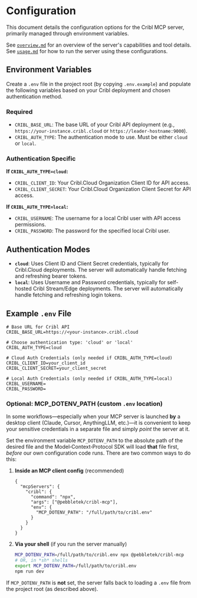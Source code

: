 # Configuration

This document details the configuration options for the Cribl MCP server, primarily managed through environment variables.

See [`overview.md`](./overview.md) for an overview of the server's capabilities and tool details.
See [`usage.md`](./usage.md) for how to run the server using these configurations.

## Environment Variables

Create a `.env` file in the project root (by copying `.env.example`) and populate the following variables based on your Cribl deployment and chosen authentication method.

### Required

*   `CRIBL_BASE_URL`: The base URL of your Cribl API deployment (e.g., `https://your-instance.cribl.cloud` or `https://leader-hostname:9000`).
*   `CRIBL_AUTH_TYPE`: The authentication mode to use. Must be either `cloud` or `local`.

### Authentication Specific

**If `CRIBL_AUTH_TYPE=cloud`:**

*   `CRIBL_CLIENT_ID`: Your Cribl.Cloud Organization Client ID for API access.
*   `CRIBL_CLIENT_SECRET`: Your Cribl.Cloud Organization Client Secret for API access.

**If `CRIBL_AUTH_TYPE=local`:**

*   `CRIBL_USERNAME`: The username for a local Cribl user with API access permissions.
*   `CRIBL_PASSWORD`: The password for the specified local Cribl user.

## Authentication Modes

*   **`cloud`**: Uses Client ID and Client Secret credentials, typically for Cribl.Cloud deployments. The server will automatically handle fetching and refreshing bearer tokens.
*   **`local`**: Uses Username and Password credentials, typically for self-hosted Cribl Stream/Edge deployments. The server will automatically handle fetching and refreshing login tokens.

## Example `.env` File

```dotenv
# Base URL for Cribl API
CRIBL_BASE_URL=https://<your-instance>.cribl.cloud

# Choose authentication type: 'cloud' or 'local'
CRIBL_AUTH_TYPE=cloud

# Cloud Auth Credentials (only needed if CRIBL_AUTH_TYPE=cloud)
CRIBL_CLIENT_ID=your_client_id
CRIBL_CLIENT_SECRET=your_client_secret

# Local Auth Credentials (only needed if CRIBL_AUTH_TYPE=local)
CRIBL_USERNAME=
CRIBL_PASSWORD=
```

### Optional: MCP_DOTENV_PATH (custom `.env` location)

In some workflows—especially when your MCP server is launched **by** a desktop client (Claude, Cursor, AnythingLLM, etc.)—it is convenient to keep your sensitive credentials in a separate file and simply _point_ the server at it.

Set the environment variable `MCP_DOTENV_PATH` to the absolute path of the desired file and the Model‑Context‑Protocol SDK will load **that** file first, _before_ our own configuration code runs.  There are two common ways to do this:

1.  **Inside an MCP client config** (recommended)
    ```jsonc
    {
      "mcpServers": {
        "cribl": {
          "command": "npx",
          "args": ["@pebbletek/cribl-mcp"],
          "env": {
            "MCP_DOTENV_PATH": "/full/path/to/cribl.env"
          }
        }
      }
    }
    ```
2.  **Via your shell** (if you run the server manually)
    ```bash
    MCP_DOTENV_PATH=/full/path/to/cribl.env npx @pebbletek/cribl-mcp
    # OR, in *sh* shells
    export MCP_DOTENV_PATH=/full/path/to/cribl.env
    npm run dev
    ```

If `MCP_DOTENV_PATH` is **not** set, the server falls back to loading a `.env` file from the project root (as described above). 